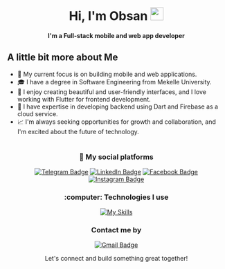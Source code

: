 <h1 align="center"> Hi, I'm Obsan <img src="https://raw.githubusercontent.com/aemmadi/aemmadi/master/wave.gif" width="30"></h1>

<h4 align="center">I'm a Full-stack mobile and web app developer</h4> 

<h2> A little bit more about Me </h2>

  <ul>
    <li> 🚀 My current focus is on building mobile and web applications.</li>
    <li> 🎓 I have a degree in Software Engineering from Mekelle University.</li>
    <li> 🎨 I enjoy creating beautiful and user-friendly interfaces, and I love working with Flutter for frontend development.</li>
    <li> 🧰 I have expertise in developing backend using Dart and Firebase as a cloud service.</li>
    <li> 📈  I'm always seeking opportunities for growth and collaboration, and I'm excited about the future of technology.</li></br>
  </ul>

<h3 align = "center">💬 My social platforms</h3>
<div align="center">
  <a href="https://t.me/OBDREAMER"><img src="https://img.shields.io/badge/-Telegram-0088cc?style=flat-square&logo=Telegram&logoColor=white" alt="Telegram Badge"></a>
  <a href="https://www.linkedin.com/in/obsan-diribsa-18a03b263/"><img src="https://img.shields.io/badge/-LinkedIn-0e76a8?style=flat-square&logo=Linkedin&logoColor=white" alt="LinkedIn Badge"></a>
  <a href="https://www.facebook.com/obrand.drobs"><img src="https://img.shields.io/badge/-Facebook-02569B?style=flat-square&logo=Facebook&logoColor=white" alt="Facebook Badge"></a>
  <a href="https://www.instagram.com/obranddrobs/"><img src="https://img.shields.io/badge/-Instagram-e4405f?style=flat-square&logo=Instagram&logoColor=white" alt="Instagram Badge"></a>
</div>

<h3 align="center">:computer: Technologies I use</h3>
<p align="center">
  <a href="https://skillicons.dev/icons?i=flutter,firebase,git,sqlite,dart,cpp,java,html,css,figma&perline=10">
    <img src="https://skillicons.dev/icons?i=flutter,firebase,github,sqlite,dart,cpp,java,html,css,figma&perline=5" alt="My Skills">
  </a>
</p>

<h3 align="center">Contact me by</h3>
<p align="center">
  <a href="mailto:obsannew@gmail.com">
    <img src="https://img.shields.io/badge/-obsannew@gmail.com-c14438?style=flat-square&logo=Gmail&logoColor=white" alt="Gmail Badge">
  </a>
</p>

<p align="center">Let's connect and build something great together!</p>
